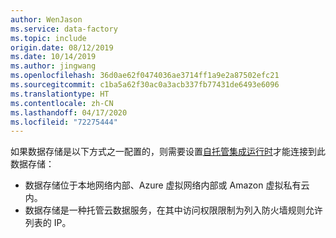 ```yaml
---
author: WenJason
ms.service: data-factory
ms.topic: include
origin.date: 08/12/2019
ms.date: 10/14/2019
ms.author: jingwang
ms.openlocfilehash: 36d0ae62f0474036ae3714ff1a9e2a87502efc21
ms.sourcegitcommit: c1ba5a62f30ac0a3acb337fb77431de6493e6096
ms.translationtype: HT
ms.contentlocale: zh-CN
ms.lasthandoff: 04/17/2020
ms.locfileid: "72275444"
---
```

<!--
    Separate the generic requirement on Self-hosted Integration Runtime set-up from connector articles.
-->
如果数据存储是以下方式之一配置的，则需要设置[自托管集成运行时](../articles/data-factory/create-self-hosted-integration-runtime.md)才能连接到此数据存储：

- 数据存储位于本地网络内部、Azure 虚拟网络内部或 Amazon 虚拟私有云内。
- 数据存储是一种托管云数据服务，在其中访问权限限制为列入防火墙规则允许列表的 IP。
